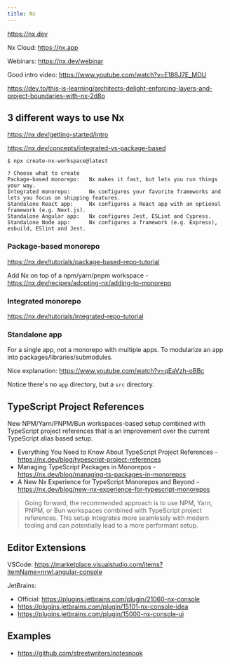 ```yaml
---
title: Nx
---
```


https://nx.dev

Nx Cloud: https://nx.app

Webinars: https://nx.dev/webinar

Good intro video: https://www.youtube.com/watch?v=E188J7E_MDU

https://dev.to/this-is-learning/architects-delight-enforcing-layers-and-project-boundaries-with-nx-2d8o

## 3 different ways to use Nx

https://nx.dev/getting-started/intro

https://nx.dev/concepts/integrated-vs-package-based

```
$ npx create-nx-workspace@latest

? Choose what to create
Package-based monorepo:   Nx makes it fast, but lets you run things your way.
Integrated monorepo:      Nx configures your favorite frameworks and lets you focus on shipping features.
Standalone React app:     Nx configures a React app with an optional framework (e.g. Next.js).
Standalone Angular app:   Nx configures Jest, ESLint and Cypress.
Standalone Node app:      Nx configures a framework (e.g. Express), esbuild, ESlint and Jest.
```

### Package-based monorepo

https://nx.dev/tutorials/package-based-repo-tutorial

Add Nx on top of a npm/yarn/pnpm workspace - https://nx.dev/recipes/adopting-nx/adding-to-monorepo

### Integrated monorepo

https://nx.dev/tutorials/integrated-repo-tutorial

### Standalone app

For a single app, not a monorepo with multiple apps. To modularize an app into packages/libraries/submodules.

Nice explanation: https://www.youtube.com/watch?v=qEaVzh-oBBc

Notice there's no `app` directory, but a `src` directory.

## TypeScript Project References

New NPM/Yarn/PNPM/Bun workspaces-based setup combined with TypeScript project references that is an improvement over the current TypeScript alias based setup.

- Everything You Need to Know About TypeScript Project References - https://nx.dev/blog/typescript-project-references
- Managing TypeScript Packages in Monorepos - https://nx.dev/blog/managing-ts-packages-in-monorepos
- A New Nx Experience for TypeScript Monorepos and Beyond - https://nx.dev/blog/new-nx-experience-for-typescript-monorepos

> Going forward, the recommended approach is to use NPM, Yarn, PNPM, or Bun workspaces combined with TypeScript project references. This setup integrates more seamlessly with modern tooling and can potentially lead to a more performant setup.

## Editor Extensions

VSCode: https://marketplace.visualstudio.com/items?itemName=nrwl.angular-console

JetBrains:

- Official: https://plugins.jetbrains.com/plugin/21060-nx-console
- https://plugins.jetbrains.com/plugin/15101-nx-console-idea
- https://plugins.jetbrains.com/plugin/15000-nx-console-ui

## Examples

- https://github.com/streetwriters/notesnook
